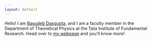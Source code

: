 ```yaml
---
layout: default
---
```


<div class="lead pretty-links">
  
  Hello! I am [Basudeb Dasgupta](/about/), and I am a faculty member in the Department of Theoretical Physics at the Tata Institute of Fundamental Research. Head over to [my webpage](https://www.bdasgupta.com) and you’ll know more!
  
</div>
<! ---  --->
  
